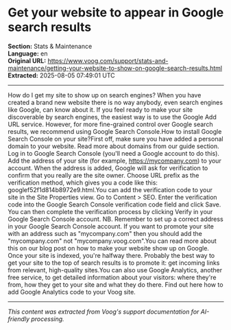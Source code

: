 # Get your website to appear in Google search results

**Section:** Stats & Maintenance  
**Language:** en  
**Original URL:** https://www.voog.com/support/stats-and-maintenance/getting-your-website-to-show-on-google-search-results.html  
**Extracted:** 2025-08-05 07:49:01 UTC

---

How do I get my site to show up on search engines?
When you have created a brand new website there is no way anybody, even search engines like Google, can know about it. If you feel ready to make your site discoverable by search engines, the easiest way is to use the Google Add URL service. However, for more fine-grained control over Google search results, we recommend using Google Search Console.How to install Google Search Console on your site?First off, make sure you have added a personal domain to your website. Read more about domains from our guide section. Log in to Google Search Console (you'll need a Google account to do this). Add the address of your site (for example, https://mycompany.com) to your account. When the address is added, Google will ask for verification to confirm that you really are the site owner. Choose URL prefix as the verification method, which gives you a code like this: googlef52f1d814b8972e9.html.You can add the verification code to your site in the Site Properties view. Go to Content > SEO. Enter the verification code into the Google Search Console verification code field and click Save. You can then complete the verification process by clicking Verify in your Google Search Console account.
NB. Remember to set up a correct address in your Google Search Console account. If you want to promote your site with an address such as "mycompany.com" then you should add the "mycompany.com" not "mycompany.voog.com".You can read more about this on our blog post on how to make your website show up on Google.
Once your site is indexed, you're halfway there. Probably the best way to get your site to the top of search results is to promote it: get incoming links from relevant, high-quality sites.You can also use Google Analytics, another free service, to get detailed information about your visitors: where they're from, how they get to your site and what they do there. Find out here how to add Google Analytics code to your Voog site.

---

*This content was extracted from Voog's support documentation for AI-friendly processing.*
